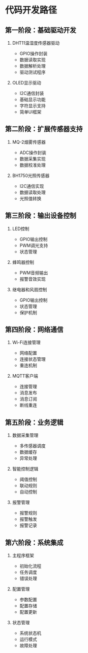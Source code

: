 # 代码开发路径

## 第一阶段：基础驱动开发

1. DHT11温湿度传感器驱动
   - GPIO操作封装
   - 数据读取实现
   - 数据解析处理
   - 驱动测试程序

2. OLED显示驱动
   - I2C通信封装
   - 基础显示功能
   - 字符显示支持
   - 简单UI框架

## 第二阶段：扩展传感器支持

1. MQ-2烟雾传感器
   - ADC操作封装
   - 数据采集实现
   - 数据校准处理

2. BH1750光照传感器
   - I2C通信实现
   - 数据读取处理
   - 光照值转换

## 第三阶段：输出设备控制

1. LED控制
   - GPIO输出控制
   - PWM调光支持
   - 状态管理

2. 蜂鸣器控制
   - PWM音频输出
   - 报警音效实现

3. 继电器和风扇控制
   - GPIO输出控制
   - 状态管理
   - 保护机制

## 第四阶段：网络通信

1. Wi-Fi连接管理
   - 网络配置
   - 连接状态管理
   - 重连机制

2. MQTT客户端
   - 连接管理
   - 消息发布
   - 消息订阅
   - 断线重连

## 第五阶段：业务逻辑

1. 数据采集管理
   - 多传感器调度
   - 数据缓存
   - 异常处理

2. 智能控制逻辑
   - 阈值控制
   - 联动规则
   - 自动控制

3. 报警管理
   - 报警规则
   - 报警触发
   - 报警记录

## 第六阶段：系统集成

1. 主程序框架
   - 初始化流程
   - 任务调度
   - 错误处理

2. 配置管理
   - 参数配置
   - 配置存储
   - 配置更新

3. 状态管理
   - 系统状态机
   - 运行模式
   - 故障处理
